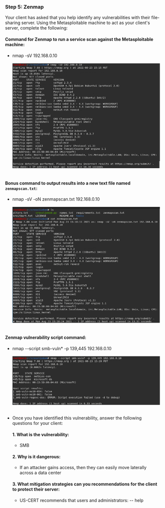 ### Step 5: Zenmap

Your client has asked that you help identify any vulnerabilities with their file-sharing server. Using the Metasploitable machine to act as your client's server, complete the following:

#### Command for Zenmap to run a service scan against the Metasploitable machine: 
 - nmap -sV 192.168.0.10
<br></br> 
![nmap1](https://github.com/kryshael/Week-16-Homework/blob/main/Assets/nmap1.png)
<br></br> 
#### Bonus command to output results into a new text file named `zenmapscan.txt`:
 - nmap -sV -oN zenmapscan.txt 192.168.0.10
<br></br> 
![nmap2](https://github.com/kryshael/Week-16-Homework/blob/main/Assets/nmap2.png)
<br></br> 
#### Zenmap vulnerability script command: 
 - nmap --script smb-vuln* -p 139,445 192.168.0.10
<br></br> 
![nmap3](https://github.com/kryshael/Week-16-Homework/blob/main/Assets/nmap3.png)
<br></br> 
- Once you have identified this vulnerability, answer the following questions for your client:

  #### 1. What is the vulnerability:
   - SMB
  
  #### 2. Why is it dangerous:
   - If an attacker gains access, then they can easily move laterally across a data center

  #### 3. What mitigation strategies can you recommendations for the client to protect their server:
   - US-CERT recommends that users and administrators:
   -- help


